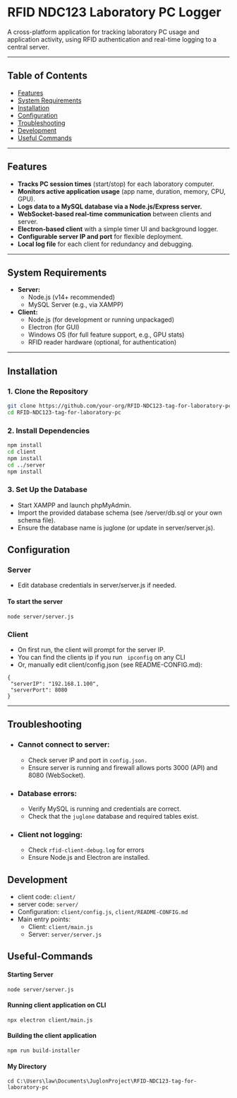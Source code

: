# RFID NDC123 Laboratory PC Logger

A cross-platform application for tracking laboratory PC usage and application activity, using RFID authentication and real-time logging to a central server.

---

## Table of Contents

- [Features](#features)
- [System Requirements](#system-requirements)
- [Installation](#installation)
- [Configuration](#configuration)
- [Troubleshooting](#troubleshooting)
- [Development](#development)
- [Useful Commands](#Useful-Commands)

---

## Features

- **Tracks PC session times** (start/stop) for each laboratory computer.
- **Monitors active application usage** (app name, duration, memory, CPU, GPU).
- **Logs data to a MySQL database via a Node.js/Express server.**
- **WebSocket-based real-time communication** between clients and server.
- **Electron-based client** with a simple timer UI and background logger.
- **Configurable server IP and port** for flexible deployment.
- **Local log file** for each client for redundancy and debugging.

---

## System Requirements

- **Server:**
  - Node.js (v14+ recommended)
  - MySQL Server (e.g., via XAMPP)
- **Client:**
  - Node.js (for development or running unpackaged)
  - Electron (for GUI)
  - Windows OS (for full feature support, e.g., GPU stats)
  - RFID reader hardware (optional, for authentication)

---

## Installation

### 1. Clone the Repository

```sh
git clone https://github.com/your-org/RFID-NDC123-tag-for-laboratory-pc.git
cd RFID-NDC123-tag-for-laboratory-pc
```

### 2. Install Dependencies

```sh
npm install
cd client
npm install
cd ../server
npm install
```

### 3. Set Up the Database

- Start XAMPP and launch phpMyAdmin.
- Import the provided database schema (see /server/db.sql or your own schema file).
- Ensure the database name is juglone (or update in server/server.js).

## Configuration
 
 ### Server
 - Edit database credentials in server/server.js if needed.

 #### To start the server
 ```
node server/server.js
```

 ### Client
 - On first run, the client will prompt for the server IP.
 - You can find the clients ip if you run 
     ``` ipconfig```
     on any CLI
 - Or, manually edit client/config.json (see README-CONFIG.md):

 ```
 {
  "serverIP": "192.168.1.100",
  "serverPort": 8080
}
```
---
## Troubleshooting
- ### Cannot connect to server:
     - Check server IP and port in ```config.json.```
     - Ensure server is running and firewall allows ports 3000 (API) and 8080 (WebSocket).
- ### Database errors:
     - Verify MySQL is running and credentials are correct.
     - Check that the ```juglone``` database and required tables exist.
- ### Client not logging:
     - Check ```rfid-client-debug.log``` for errors
     - Ensure Node.js and Electron are installed.

## Development 
- client code: ```client/```
- server code: ```server/```
- Configuration: ```client/config.js```, ```client/README-CONFIG.md```
- Main entry points:
     - Client: ```client/main.js```
     - Server: ```server/server.js```

## Useful-Commands

#### Starting Server
```
node server/server.js
```
#### Running client application on CLI
```
npx electron client/main.js
```
#### Building the client application
```
npm run build-installer
```
#### My Directory
```
cd C:\Users\law\Documents\JuglonProject\RFID-NDC123-tag-for-laboratory-pc
```
